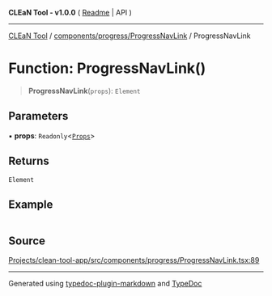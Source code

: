 **CLEaN Tool - v1.0.0** ( [Readme](../../../../README.md) \| API )

***

[CLEaN Tool](../../../../modules.md) / [components/progress/ProgressNavLink](../README.md) / ProgressNavLink

# Function: ProgressNavLink()

> **ProgressNavLink**(`props`): `Element`

## Parameters

▪ **props**: `Readonly`\<[`Props`](../private/interfaces/Props.md)\>

## Returns

`Element`

## Example

```ts

```

## Source

[Projects/clean-tool-app/src/components/progress/ProgressNavLink.tsx:89](https://github.com/yuckyh/clean-tool-app/)

***

Generated using [typedoc-plugin-markdown](https://www.npmjs.com/package/typedoc-plugin-markdown) and [TypeDoc](https://typedoc.org/)
